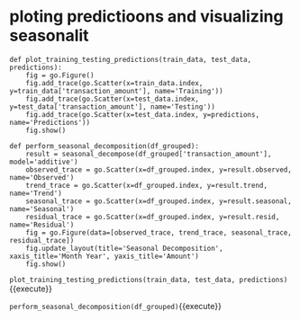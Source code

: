 # ploting predictioons and visualizing seasonalit 

```
def plot_training_testing_predictions(train_data, test_data, predictions):
    fig = go.Figure()
    fig.add_trace(go.Scatter(x=train_data.index, y=train_data['transaction_amount'], name='Training'))
    fig.add_trace(go.Scatter(x=test_data.index, y=test_data['transaction_amount'], name='Testing'))
    fig.add_trace(go.Scatter(x=test_data.index, y=predictions, name='Predictions'))
    fig.show()
```

```
def perform_seasonal_decomposition(df_grouped):
    result = seasonal_decompose(df_grouped['transaction_amount'], model='additive')
    observed_trace = go.Scatter(x=df_grouped.index, y=result.observed, name='Observed')
    trend_trace = go.Scatter(x=df_grouped.index, y=result.trend, name='Trend')
    seasonal_trace = go.Scatter(x=df_grouped.index, y=result.seasonal, name='Seasonal')
    residual_trace = go.Scatter(x=df_grouped.index, y=result.resid, name='Residual')
    fig = go.Figure(data=[observed_trace, trend_trace, seasonal_trace, residual_trace])
    fig.update_layout(title='Seasonal Decomposition', xaxis_title='Month Year', yaxis_title='Amount')
    fig.show()
```

`plot_training_testing_predictions(train_data, test_data, predictions)`{{execute}}

`perform_seasonal_decomposition(df_grouped)`{{execute}}
